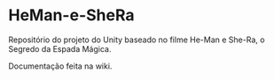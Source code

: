 # HeMan-e-SheRa
Repositório do projeto do Unity baseado no filme He-Man e She-Ra, o Segredo da Espada Mágica.

<p>Documentação feita na wiki.</p>
